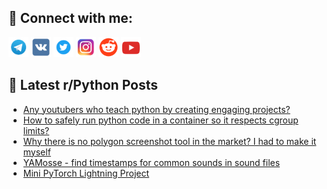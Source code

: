 ## 🔎 Connect with me:
[<img src="https://github.com/bullbesh/bullbesh/blob/main/images/Telegram.png" width="32" height="32" />](https://t.me/bullbesh)
[<img src="https://github.com/bullbesh/bullbesh/blob/main/images/VK.png" width="32" height="32" />](https://vk.com/bullbesh)
[<img src="https://github.com/bullbesh/bullbesh/blob/main/images/Twitter.png" width="32" height="32" />](https://twitter.com/bullbesh1)
[<img src="https://github.com/bullbesh/bullbesh/blob/main/images/Instagram.png" width="32" height="32" />](https://www.instagram.com/bullbesh)
[<img src="https://github.com/bullbesh/bullbesh/blob/main/images/Reddit.png" width="32" height="32" />](https://www.reddit.com/user/bullbesh)
[<img src="https://github.com/bullbesh/bullbesh/blob/main/images/YouTube.png" width="32" height="32" />](https://www.youtube.com/channel/UCtfjRs6uzgq5mfm8S06WTcg)

## 📕 Latest r/Python Posts
<!-- BLOG-POST-LIST:START -->
- [Any youtubers who teach python by creating engaging projects?](https://www.reddit.com/r/Python/comments/1mlk2gm/any_youtubers_who_teach_python_by_creating/)
- [How to safely run python code in a container so it respects cgroup limits?](https://www.reddit.com/r/Python/comments/1mlj7ce/how_to_safely_run_python_code_in_a_container_so/)
- [Why there is no polygon screenshot tool in the market? I had to make it myself](https://www.reddit.com/r/Python/comments/1mlizot/why_there_is_no_polygon_screenshot_tool_in_the/)
- [YAMosse - find timestamps for common sounds in sound files](https://www.reddit.com/r/Python/comments/1mli3b5/yamosse_find_timestamps_for_common_sounds_in/)
- [Mini PyTorch Lightning Project](https://www.reddit.com/r/Python/comments/1mli2sy/mini_pytorch_lightning_project/)
<!-- BLOG-POST-LIST:END -->
